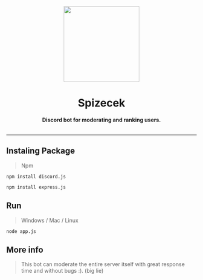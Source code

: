 <div align="center">
    <a href="https://cdn.discordapp.com/"><img src="https://cdn.discordapp.com/app-icons/820308618406658068/e686d411bf1f477f08f0f1bdcf65dd51.png" height="200" width="200"></a>
    <h1>Spizecek</h1>
    <strong>Discord bot for moderating and ranking users.</strong><br><br>
</div>

---

## Instaling Package
> Npm
```
npm install discord.js
```
```
npm install express.js
```

## Run
> Windows / Mac / Linux
```
node app.js
```

## More info
> This bot can moderate the entire server itself with great response time and without bugs :). (big lie)

